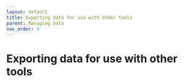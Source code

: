 ```yaml
---
layout: default
title: Exporting data for use with other tools
parent: Managing Data
nav_order: 3
---
```


# Exporting data for use with other tools

